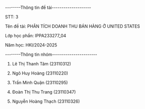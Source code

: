 --------Thông tin đề tài--------------------

STT: 3

Tên đề tài: PHÂN TÍCH DOANH THU BÁN HÀNG Ở UNITED STATES

Lớp học phần: IPPA233277_04

Năm học: HKI/2024-2025

--------Thông tin nhóm-----------------------

1. Lê Thị Thanh Tâm (23110312) 

2. Ngô Huy Hoàng (23110220)

3. Trần Minh Quận (23110295)

4. Đoàn Thị Thu Trang (23110347)

5. Nguyễn Hoàng Thạch (23110326)



